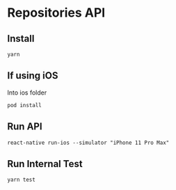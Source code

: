 # Repositories API

## Install

`yarn`

## If using iOS

Into ios folder

`pod install`

## Run API

`react-native run-ios --simulator "iPhone 11 Pro Max"`

## Run Internal Test

`yarn test`
